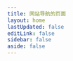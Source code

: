 ```yaml
---
title: 网站导航的页面
layout: home
lastUpdated: false
editLink: false
sidebar: false
aside: false
---
```


<!-- Java 开发，进行渲染数据 -->
<NavigationItem v-bind="JavaList" />

<!-- 前端页面开发 -->
<NavigationItem v-bind="h5List" />

<!-- 常用的工具 -->
<NavigationItem v-bind="toolList" />

<!-- 其他的上网 -->
<NavigationItem v-bind="otherList" />

<script lang="ts" setup>

import {reactive} from 'vue'

import NavigationItem from './NavigationItem.vue'

// 导入类型
import type {NavigationItemObject} from './NavigationType'


/**** tip : 图标使用 iconfont 的 28 尺寸的 ******/

// 导入图片 - java
import guanwangIcon from '/navigationImages/guanwang.svg'
import javaIcon from '/navigationImages/java.svg'
import mavenIcon from '/navigationImages/maven.svg'
import springIcon from '/navigationImages/spring.svg'
import tomcatIcon from '/navigationImages/tomcat.svg'
import redisIcon from '/navigationImages/redis.svg'
import nginxIcon from '/navigationImages/nginx.svg'
import mvnrepositoryIcon from '/navigationImages/mvnrepository.svg'
import mvnrepositoryaliIcon from '/navigationImages/mvnrepositoryaliIcon.svg'
import gitIcon from '/navigationImages/git.svg'
import githubIcon from '/navigationImages/github.svg'
import giteeIcon from '/navigationImages/gitee.svg'

// 导入图片 - 前端
import qianduanIcon from '/navigationImages/qianduan.svg'
import vueIcon from '/navigationImages/vue.svg'
import vuepiniaIcon from '/navigationImages/vuepinia.svg'
import elementuiIcon from '/navigationImages/elementui.svg'
import elementuiplusIcon from '/navigationImages/elementuiplus.svg'
import vantIcon from '/navigationImages/vant.svg'
import npmjsIcon from '/navigationImages/npmjs.svg'
import viteIcon from '/navigationImages/vitelogo.svg'
import markdownIcon from '/navigationImages/markdown.svg'
import iconfontIcon from '/navigationImages/iconfont.svg'
import vueuseIcon from '/navigationImages/vueuse.svg'
import colorspaceIcon from '/navigationImages/colorspace.svg'
import animateIcon from '/navigationImages/animate.svg'
import animategaspIcon from '/navigationImages/animategasp.svg'
import iconarchiveIcon from '/navigationImages/iconarchive.svg'
import electronIcon from '/navigationImages/electron.svg'

// 导入图片 - 工具网站
import utoolsIcon from '/navigationImages/UTools.svg'

import fanyiIcon from '/navigationImages/fanyi.svg'
import jsonIcon from '/navigationImages/json.svg'
import timestampIcon from '/navigationImages/timestamp.svg'
import stringhexIcon from '/navigationImages/stringhex.svg'
import asciiIcon from '/navigationImages/ascii.svg'

// 导入图片 - 其他网站
import otherIcon from '/navigationImages/other.svg'
import baiduIcon from '/navigationImages/baidu.svg'
import csdnIcon from '/navigationImages/csdn.svg'
import bilibiliIcon from '/navigationImages/bilibili.svg'


// Java开发的网站导航
const JavaList:NavigationItemObject = reactive({
    title:'Java开发',
    desc:'直接点进去看看是怎么个事儿',
    iconUrl:guanwangIcon,
    itemList:[
        {nameStr:'Java 官网',iconUrl:javaIcon,linkUrl:'https://www.oracle.com/cn/java/'},
        {nameStr:'Maven 官网',iconUrl:mavenIcon,linkUrl:'https://maven.apache.org/'},
        {nameStr:'Spring 官网',iconUrl:springIcon,linkUrl:'https://spring.io/'},
        {nameStr:'Tomcat 官网',iconUrl:tomcatIcon,linkUrl:'https://tomcat.apache.org/'},
        {nameStr:'Redis 官网',iconUrl:redisIcon,linkUrl:'https://redis.io/'},
        {nameStr:'Nginx 官网',iconUrl:nginxIcon,linkUrl:'https://nginx.org/'},
        {nameStr:'Maven 官方仓库',iconUrl:mvnrepositoryIcon,linkUrl:'https://mvnrepository.com/'},
        {nameStr:'Maven 阿里仓库',iconUrl:mvnrepositoryaliIcon,linkUrl:'https://developer.aliyun.com/mvn/guide'},
        {nameStr:'Git 官网',iconUrl:gitIcon,linkUrl:'https://git-scm.com/'},
        {nameStr:'GitHub',iconUrl:githubIcon,linkUrl:'https://github.com/'},
        {nameStr:'Gitee 官网',iconUrl:giteeIcon,linkUrl:'https://gitee.com/'},
    ] 
})

// 前端开发的网站导航
const h5List:NavigationItemObject = reactive({
    title:'前端开发',
    desc:'不要慌，有问题就去官方文档上扒拉扒拉',
    iconUrl:qianduanIcon,
    itemList:[
        {nameStr:'VueJS 官网',iconUrl:vueIcon,linkUrl:'https://vuejs.org/'},
        {nameStr:'Vue Router',iconUrl:vueIcon,linkUrl:'https://router.vuejs.org/'},
        {nameStr:'Pinia',iconUrl:vuepiniaIcon,linkUrl:'https://pinia.vuejs.org/'},
        {nameStr:'Element UI',iconUrl:elementuiIcon,linkUrl:'https://element.eleme.cn/#/zh-CN'},
        {nameStr:'Element UI Plus',iconUrl:elementuiplusIcon,linkUrl:'https://element-plus.org/zh-CN/'},
        {nameStr:'Vant 官网',iconUrl:vantIcon,linkUrl:'https://vant-ui.github.io/vant/#/zh-CN/home'},
        {nameStr:'NpmJS 网站',iconUrl:npmjsIcon,linkUrl:'https://www.npmjs.com/'},
        {nameStr:'Vite 官网',iconUrl:viteIcon,linkUrl:'https://www.vitejs.net/'},
        {nameStr:'VitePress 官网',iconUrl:markdownIcon,linkUrl:'https://vitepress.dev/'},
        {nameStr:'IconFont 图标',iconUrl:iconfontIcon,linkUrl:'https://www.iconfont.cn/'},
        {nameStr:'VueUse',iconUrl:vueuseIcon,linkUrl:'https://vueuse.org/'},
        {nameStr:'Color Space',iconUrl:colorspaceIcon,linkUrl:'https://mycolor.space/'},
        {nameStr:'Animate Css',iconUrl:animateIcon,linkUrl:'https://animate.style/'},
        {nameStr:'Animate GSAP',iconUrl:animategaspIcon,linkUrl:'https://gsap.com/'},
        {nameStr:'Icon Archive',iconUrl:iconarchiveIcon,linkUrl:'https://www.iconarchive.com/'},
        {nameStr:'Electron',iconUrl:electronIcon,linkUrl:'https://www.electronjs.org/'},
    
    ]
})

// 常用工具的网站导航
const toolList:NavigationItemObject = reactive({
    title:'Tools',
    desc:'这些工具网站就别犹豫了，直接点进去',
    iconUrl:utoolsIcon,
    itemList:[
        {nameStr:'百度翻译',iconUrl:fanyiIcon,linkUrl:'https://fanyi.baidu.com/'},
        {nameStr:'Json格式转换',iconUrl:jsonIcon,linkUrl:'https://www.json.cn/'},
        {nameStr:'在线时间戳',iconUrl:timestampIcon,linkUrl:'https://tool.lu/timestamp/'},
        {nameStr:'十六进制转字符串',iconUrl:stringhexIcon,linkUrl:'https://tool.hiofd.com/hex-convert-string-online/'},
        {nameStr:'中文转Unicode',iconUrl:asciiIcon,linkUrl:'https://tool.ip138.com/ascii/'},
     
    
    ]
})

const otherList:NavigationItemObject = reactive({
    title:'其他',
    desc:'什么，上面的网站还不够看的？',
    iconUrl:otherIcon,
    itemList:[
        {nameStr:'百度一下',iconUrl:baiduIcon,linkUrl:'https://www.baidu.com/'},
        {nameStr:'CSDN',iconUrl:csdnIcon,linkUrl:'https://www.csdn.net/'},
        {nameStr:'Bilibili ~(￣▽￣)~*',iconUrl:bilibiliIcon,linkUrl:'https://www.bilibili.com/'},
    ]
})

</script>

<style module>

.navigation-header{
    border:1px solid red;
}


</style>



